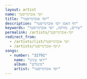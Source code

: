 ```yaml
---
layout: artist
name: יוסי אוברמייסטר
title: "יוסי אוברמייסטר"
description: "דף האמן יוסי אוברמייסטר"
keywords: "שירים, מוזיקה, יוסי אוברמייסטר"
permalink: /artists/יוסי-אוברמייסטר
redirect_from:
  - /artists/list/יוסי אוברמייסטר
  - /artists/יוסי-אוברמייסטר/
songs:
  - number: "32791"
    name: "יראו עינינו"
    album: "סינגלים"
    artist: "יוסי אוברמייסטר"
---
```

